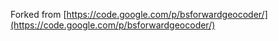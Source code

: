 Forked from [https://code.google.com/p/bsforwardgeocoder/](https://code.google.com/p/bsforwardgeocoder/)